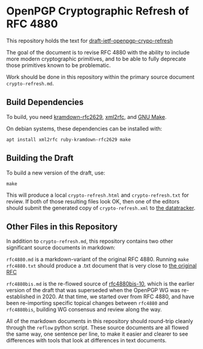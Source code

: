 # OpenPGP Cryptographic Refresh of RFC 4880

This repository holds the text for [draft-ietf-openpgp-crypo-refresh](https://datatracker.ietf.org/doc/draft-ietf-openpgp-crypto-refresh/)

The goal of the document is to revise RFC 4880 with the ability to include more modern cryptographic primitives, and to be able to fully deprecate those primitives known to be problematic.

Work should be done in this repository within the primary source document `crypto-refresh.md`.

## Build Dependencies

To build, you need [kramdown-rfc2629](https://github.com/cabo/kramdown-rfc2629), [xml2rfc](https://pypi.org/project/xml2rfc/), and [GNU Make](https://www.gnu.org/software/make/).

On debian systems, these dependencies can be installed with:

    apt install xml2rfc ruby-kramdown-rfc2629 make

## Building the Draft

To build a new version of the draft, use:

    make

This will produce a local `crypto-refresh.html` and `crypto-refresh.txt` for review.
If both of those resulting files look OK, then one of the editors should submit the generated copy of `crypto-refresh.xml` to [the datatracker](https://datatracker.ietf.org/submit/).

## Other Files in this Repository

In addition to `crypto-refresh.md`, this repository contains two other significant source documents in markdown:

`rfc4880.md` is a markdown-variant of the original RFC 4880.
Running `make rfc4880.txt` should produce a .txt document that is very close to [the original RFC](https://tools.ietf.org/rfc/rfc4880.txt)

`rfc4880bis.md` is the re-flowed source of [rfc4880bis-10](https://datatracker.ietf.org/doc/draft-ietf-openpgp-rfc4880bis/10/), which is the earlier version of the draft that was superseded when the OpenPGP WG was re-established in 2020.
At that time, we started over from RFC 4880, and have been re-importing specific topical changes between `rfc4880` and `rfc4880bis`, building WG consensus and review along the way.

All of the markdown documents in this repository should round-trip cleanly through the `reflow` python script.
These source documents are all flowed the same way, one sentence per line, to make it easier and clearer to see differences with tools that look at differences in text documents.
